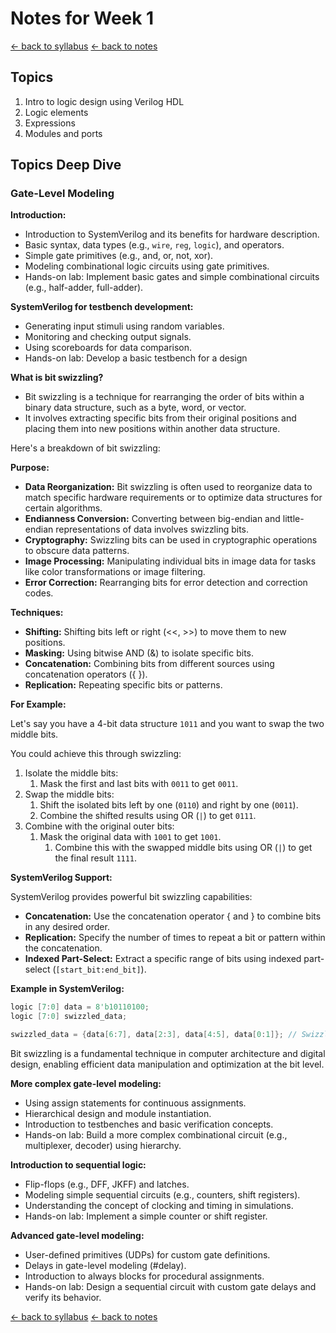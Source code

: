 # Notes for Week 1
[ &larr; back to syllabus](/courses/ece251/2025/ece251-syllabus-spring-2025.html) [ &larr; back to notes](/courses/ece251/2025/ece251-notes.html)

## Topics

1. Intro to logic design using Verilog HDL
1. Logic elements
1. Expressions
1. Modules and ports

## Topics Deep Dive

### Gate-Level Modeling

**Introduction:**

- Introduction to SystemVerilog and its benefits for hardware description.
- Basic syntax, data types (e.g., `wire`, `reg`, `logic`), and operators.
- Simple gate primitives (e.g., and, or, not, xor).
- Modeling combinational logic circuits using gate primitives.
- Hands-on lab: Implement basic gates and simple combinational circuits (e.g., half-adder, full-adder).

**SystemVerilog for testbench development:**

- Generating input stimuli using random variables.
- Monitoring and checking output signals.
- Using scoreboards for data comparison.
- Hands-on lab: Develop a basic testbench for a design

**What is bit swizzling?**

- Bit swizzling is a technique for rearranging the order of bits within a binary data structure, such as a byte, word, or vector.
- It involves extracting specific bits from their original positions and placing them into new positions within another data structure.

Here's a breakdown of bit swizzling:

**Purpose:**

- **Data Reorganization:** Bit swizzling is often used to reorganize data to match specific hardware requirements or to optimize data structures for certain algorithms.
- **Endianness Conversion:** Converting between big-endian and little-endian representations of data involves swizzling bits.
- **Cryptography:** Swizzling bits can be used in cryptographic operations to obscure data patterns.
- **Image Processing:** Manipulating individual bits in image data for tasks like color transformations or image filtering.
- **Error Correction:** Rearranging bits for error detection and correction codes.

**Techniques:**

- **Shifting:** Shifting bits left or right (<<, >>) to move them to new positions.
- **Masking:** Using bitwise AND (&) to isolate specific bits.
- **Concatenation:** Combining bits from different sources using concatenation operators ({ }).
- **Replication:** Repeating specific bits or patterns.

**For Example:**

Let's say you have a 4-bit data structure `1011` and you want to swap the two middle bits.

You could achieve this through swizzling:

1. Isolate the middle bits:
   1. Mask the first and last bits with `0011` to get `0011`.
1. Swap the middle bits:
   1. Shift the isolated bits left by one (`0110`) and right by one (`0011`).
   1. Combine the shifted results using OR (`|`) to get `0111`.
1. Combine with the original outer bits:
   1. Mask the original data with `1001` to get `1001`.
      1. Combine this with the swapped middle bits using OR (`|`) to get the final result `1111`.

**SystemVerilog Support:**

SystemVerilog provides powerful bit swizzling capabilities:

- **Concatenation:** Use the concatenation operator { and } to combine bits in any desired order.
- **Replication:** Specify the number of times to repeat a bit or pattern within the concatenation.
- **Indexed Part-Select:** Extract a specific range of bits using indexed part-select (`[start_bit:end_bit]`).

**Example in SystemVerilog:**

```verilog
logic [7:0] data = 8'b10110100;
logic [7:0] swizzled_data;

swizzled_data = {data[6:7], data[2:3], data[4:5], data[0:1]}; // Swizzle specific bits
```

Bit swizzling is a fundamental technique in computer architecture and digital design, enabling efficient data manipulation and optimization at the bit level.

**More complex gate-level modeling:**

- Using assign statements for continuous assignments.
- Hierarchical design and module instantiation.
- Introduction to testbenches and basic verification concepts.
- Hands-on lab: Build a more complex combinational circuit (e.g., multiplexer, decoder) using hierarchy.

**Introduction to sequential logic:**

- Flip-flops (e.g., DFF, JKFF) and latches.
- Modeling simple sequential circuits (e.g., counters, shift registers).
- Understanding the concept of clocking and timing in simulations.
- Hands-on lab: Implement a simple counter or shift register.

**Advanced gate-level modeling:**

- User-defined primitives (UDPs) for custom gate definitions.
- Delays in gate-level modeling (#delay).
- Introduction to always blocks for procedural assignments.
- Hands-on lab: Design a sequential circuit with custom gate delays and verify its behavior.

[ &larr; back to syllabus](/courses/ece251/2025/ece251-syllabus-spring-2025.html) [ &larr; back to notes](/courses/ece251/2025/ece251-notes.html)
